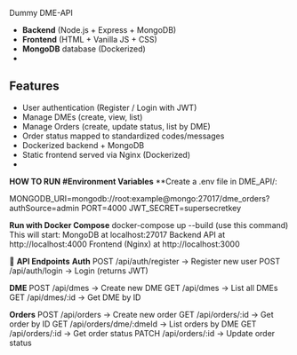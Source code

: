 Dummy DME-API 
- **Backend** (Node.js + Express + MongoDB)
- **Frontend** (HTML + Vanilla JS + CSS)
- **MongoDB** database (Dockerized)
- 
## Features
- User authentication (Register / Login with JWT)
- Manage DMEs (create, view, list)
- Manage Orders (create, update status, list by DME)
- Order status mapped to standardized codes/messages
- Dockerized backend + MongoDB
- Static frontend served via Nginx (Dockerized)
- 
**HOW TO RUN**
**#Environment Variables**
**Create a .env file in DME_API/:

MONGODB_URI=mongodb://root:example@mongo:27017/dme_orders?authSource=admin
PORT=4000
JWT_SECRET=supersecretkey

**Run with Docker Compose**
docker-compose up --build (use this command)
This will start:
  MongoDB at localhost:27017
  Backend API at http://localhost:4000
  Frontend (Nginx) at http://localhost:3000

🔑 **API Endpoints**
**Auth**
POST /api/auth/register → Register new user
POST /api/auth/login → Login (returns JWT)

**DME**
POST /api/dmes → Create new DME
GET /api/dmes → List all DMEs
GET /api/dmes/:id → Get DME by ID

**Orders**
POST /api/orders → Create new order
GET /api/orders/:id → Get order by ID
GET /api/orders/dme/:dmeId → List orders by DME
GET /api/orders/:id → Get order status
PATCH /api/orders/:id → Update order status
